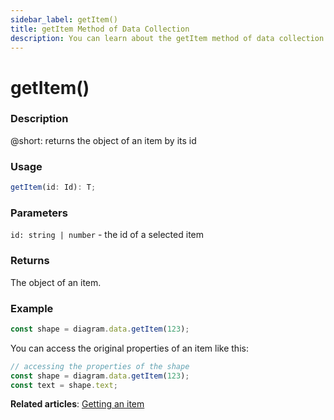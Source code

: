 ```yaml
---
sidebar_label: getItem()
title: getItem Method of Data Collection
description: You can learn about the getItem method of data collection in the documentation of the DHTMLX JavaScript Diagram library. Browse developer guides and API reference, try out code examples and live demos, and download a free 30-day evaluation version of DHTMLX Diagram.
---
```


# getItem()

### Description

@short: returns the object of an item by its id

### Usage

~~~js
getItem(id: Id): T;
~~~

### Parameters

`id: string | number` - the id of a selected item

### Returns

The object of an item.

### Example

~~~js
const shape = diagram.data.getItem(123);
~~~

You can access the original properties of an item like this:

~~~js
// accessing the properties of the shape
const shape = diagram.data.getItem(123);
const text = shape.text;
~~~

**Related articles**:  [Getting an item](../../../guides/manipulating_items/#getting-an-item)
